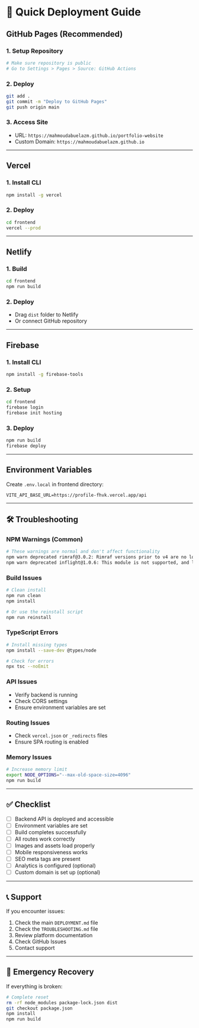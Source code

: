 # 🚀 Quick Deployment Guide

## GitHub Pages (Recommended)

### 1. Setup Repository
```bash
# Make sure repository is public
# Go to Settings > Pages > Source: GitHub Actions
```

### 2. Deploy
```bash
git add .
git commit -m "Deploy to GitHub Pages"
git push origin main
```

### 3. Access Site
- URL: `https://mahmoudabuelazm.github.io/portfolio-website`
- Custom Domain: `https://mahmoudabuelazm.github.io`

---

## Vercel

### 1. Install CLI
```bash
npm install -g vercel
```

### 2. Deploy
```bash
cd frontend
vercel --prod
```

---

## Netlify

### 1. Build
```bash
cd frontend
npm run build
```

### 2. Deploy
- Drag `dist` folder to Netlify
- Or connect GitHub repository

---

## Firebase

### 1. Install CLI
```bash
npm install -g firebase-tools
```

### 2. Setup
```bash
cd frontend
firebase login
firebase init hosting
```

### 3. Deploy
```bash
npm run build
firebase deploy
```

---

## Environment Variables

Create `.env.local` in frontend directory:
```env
VITE_API_BASE_URL=https://profile-fhvk.vercel.app/api
```

---

## 🛠️ Troubleshooting

### NPM Warnings (Common)
```bash
# These warnings are normal and don't affect functionality
npm warn deprecated rimraf@3.0.2: Rimraf versions prior to v4 are no longer supported
npm warn deprecated inflight@1.0.6: This module is not supported, and leaks memory
```

### Build Issues
```bash
# Clean install
npm run clean
npm install

# Or use the reinstall script
npm run reinstall
```

### TypeScript Errors
```bash
# Install missing types
npm install --save-dev @types/node

# Check for errors
npx tsc --noEmit
```

### API Issues
- Verify backend is running
- Check CORS settings
- Ensure environment variables are set

### Routing Issues
- Check `vercel.json` or `_redirects` files
- Ensure SPA routing is enabled

### Memory Issues
```bash
# Increase memory limit
export NODE_OPTIONS="--max-old-space-size=4096"
npm run build
```

---

## ✅ Checklist

- [ ] Backend API is deployed and accessible
- [ ] Environment variables are set
- [ ] Build completes successfully
- [ ] All routes work correctly
- [ ] Images and assets load properly
- [ ] Mobile responsiveness works
- [ ] SEO meta tags are present
- [ ] Analytics is configured (optional)
- [ ] Custom domain is set up (optional)

---

## 📞 Support

If you encounter issues:
1. Check the main `DEPLOYMENT.md` file
2. Check the `TROUBLESHOOTING.md` file
3. Review platform documentation
4. Check GitHub Issues
5. Contact support

---

## 🚨 Emergency Recovery

If everything is broken:
```bash
# Complete reset
rm -rf node_modules package-lock.json dist
git checkout package.json
npm install
npm run build
```
